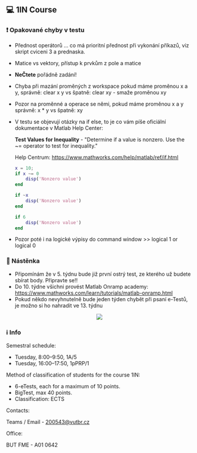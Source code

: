 ## :computer: 1IN Course

### :heavy_exclamation_mark: Opakované chyby v testu

* Přednost operátorů ... co má prioritní přednost při vykonání příkazů, viz skript cviceni 3 a prednaska.
* Matice vs vektory, přístup k prvkům z pole a matice
* **NeČtete** pořádně zadání! 
* Chyba při mazání proměných z workspace pokud máme proměnou x a y, správně: clear x y vs špatně: clear xy - smaže proměnou xy
* Pozor na proměnné a operace se němi, pokud máme proměnou x a y správně: x * y vs špatně: xy 

* V testu se objevují otázky na if else, to je co vám píše oficiální dokumentace v Matlab Help Center:

  **Test Values for Inequality** - "Determine if a value is nonzero. Use the ~= operator to test for inequality."

  Help Centrum: https://www.mathworks.com/help/matlab/ref/if.html

  ```matlab
  x = 10;
  if x ~= 0
      disp('Nonzero value')
  end
  
  if ~x
      disp('Nonzero value')
  end
  
  if 6
      disp('Nonzero value')
  end
  ```
  
* Pozor poté i na logické výpisy do command window >> logical 1 or logical 0 

### :newspaper: Nástěnka 

* Připomínám že v 5. týdnu bude již první ostrý test, ze kterého už budete sbírat body. Připravte se!!
* Do 10. týdne všichni provést Matlab Onramp academy: https://www.mathworks.com/learn/tutorials/matlab-onramp.html
* Pokud někdo nevyhnutelně bude jeden týden chybět při psaní e-Testů, je možno si ho nahradit ve 13. týdnu

<p align="center"><img src="https://i.imgflip.com/6wwd1x.jpg"/></center></p>

### :information_source: Info

Semestral schedule:

* Tuesday, 8:00–9:50, 1A/5
* Tuesday, 16:00–17:50, 1pPRP/1

Method of classification of students for the course 1IN:

* 6-eTests, each for a maximum of 10 points.
* BigTest, max 40 points.
* Classification: ECTS

Contacts:

Teams / Email - 200543@vutbr.cz

Office:

BUT FME - A01 0642
